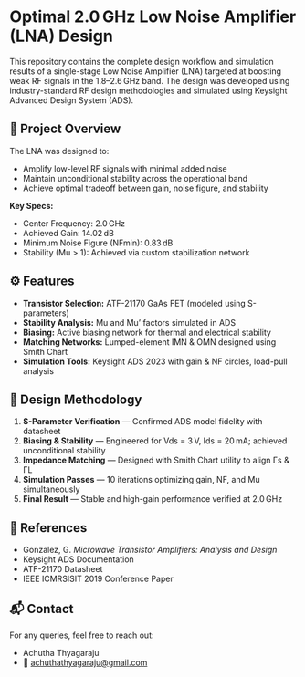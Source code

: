 # Optimal 2.0 GHz Low Noise Amplifier (LNA) Design

This repository contains the complete design workflow and simulation results of a single-stage Low Noise Amplifier (LNA) targeted at boosting weak RF signals in the 1.8–2.6 GHz band. The design was developed using industry-standard RF design methodologies and simulated using Keysight Advanced Design System (ADS).

## 📡 Project Overview

The LNA was designed to:
- Amplify low-level RF signals with minimal added noise
- Maintain unconditional stability across the operational band
- Achieve optimal tradeoff between gain, noise figure, and stability

**Key Specs:**
- Center Frequency: 2.0 GHz  
- Achieved Gain: 14.02 dB  
- Minimum Noise Figure (NFmin): 0.83 dB  
- Stability (Mu > 1): Achieved via custom stabilization network

## ⚙️ Features

- **Transistor Selection:** ATF-21170 GaAs FET (modeled using S-parameters)
- **Stability Analysis:** Mu and Mu’ factors simulated in ADS
- **Biasing:** Active biasing network for thermal and electrical stability
- **Matching Networks:** Lumped-element IMN & OMN designed using Smith Chart
- **Simulation Tools:** Keysight ADS 2023 with gain & NF circles, load-pull analysis

## 🧪 Design Methodology

1. **S-Parameter Verification** — Confirmed ADS model fidelity with datasheet  
2. **Biasing & Stability** — Engineered for Vds = 3 V, Ids = 20 mA; achieved unconditional stability  
3. **Impedance Matching** — Designed with Smith Chart utility to align Γs & ΓL  
4. **Simulation Passes** — 10 iterations optimizing gain, NF, and Mu simultaneously  
5. **Final Result** — Stable and high-gain performance verified at 2.0 GHz

## 📖 References

- Gonzalez, G. *Microwave Transistor Amplifiers: Analysis and Design*
- Keysight ADS Documentation  
- ATF-21170 Datasheet  
- IEEE ICMRSISIT 2019 Conference Paper

## 📬 Contact

For any queries, feel free to reach out:
- Achutha Thyagaraju  
- 📧 achuthathyagaraju@gmail.com  
